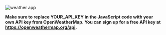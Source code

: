 ![weather app](https://github.com/semihdursungul/front-end-source-codes/assets/114025283/7bcce502-fc33-4307-8638-8ef72322309f)

**Make sure to replace YOUR_API_KEY in the JavaScript code with your own API key from OpenWeatherMap. You can sign up for a free API key at https://openweathermap.org/api.**
